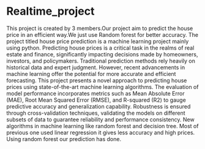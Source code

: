 # Realtime_project
This project is created by 3 members.Our project aim to predict the house price in an efficient way.We just use Random forest for better accuracy.
The project titled house price prediction is a machine learning project mainly using python. Predicting house prices is a critical task in the realms of real estate and finance, significantly impacting decisions made by homeowners, investors, and policymakers. Traditional prediction methods rely heavily on historical data and expert judgment. 
However, recent advancements in machine learning offer the potential for more accurate and efficient forecasting. This project presents a novel approach to predicting house prices using state-of-the-art machine learning algorithms. The evaluation of model performance incorporates metrics such as Mean Absolute Error (MAE), Root Mean Squared Error (RMSE), and R-squared (R2) to gauge predictive accuracy and generalization capability. 
Robustness is ensured through cross-validation techniques, validating the models on different subsets of data to guarantee reliability and performance consistency. 
New algorithms in machine learning like random forest and decision tree. Most of previous one used linear regression it gives less accuracy and high prices. Using random forest our prediction has done. 
